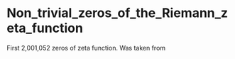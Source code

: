 # Non_trivial_zeros_of_the_Riemann_zeta_function
First 2,001,052 zeros of zeta function. Was taken from  
